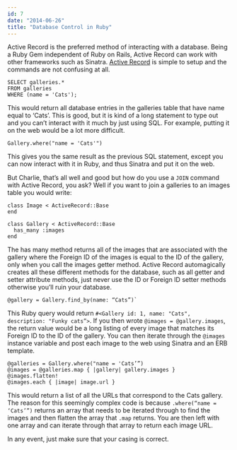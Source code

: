 ```yaml
---
id: 7
date: "2014-06-26"
title: "Database Control in Ruby"
---
```

Active Record is the preferred method of interacting with a database. Being a Ruby Gem independent of Ruby on Rails, Active Record can work with other frameworks such as Sinatra. [Active Record](https://github.com/rails/rails/tree/master/activerecord) is simple to setup and the commands are not confusing at all.

    SELECT galleries.*
    FROM galleries
    WHERE (name = 'Cats');

This would return all database entries in the galleries table that have name equal to ‘Cats’. This is good, but it is kind of a long statement to type out and you can’t interact with it much by just using SQL. For example, putting it on the web would be a lot more difficult.

    Gallery.where("name = 'Cats'")

This gives you the same result as the previous SQL statement, except you can now interact with it in Ruby, and thus Sinatra and put it on the web.

But Charlie, that’s all well and good but how do you use a `JOIN` command with Active Record, you ask? Well if you want to join a galleries to an images table you would write:

    class Image < ActiveRecord::Base
    end

    class Gallery < ActiveRecord::Base
      has_many :images
    end  

The has many method returns all of the images that are associated with the gallery where the Foreign ID of the images is equal to the ID of the gallery, only when you call the images getter method. Active Record automagically creates all these different methods for the database, such as all getter and setter attribute methods, just never use the ID or Foreign ID setter methods otherwise you’ll ruin your database.

    @gallery = Gallery.find_by(name: “Cats”)` 

This Ruby query would return `#<Gallery id: 1, name: "Cats", description: "Funky cats”>`. If you then wrote `@images = @gallery.images`, the return value would be a long listing of every image that matches its Foreign ID to the ID of the gallery. You can then iterate through the `@images` instance variable and post each image to the web using Sinatra and an ERB template.

    @galleries = Gallery.where("name = 'Cats’”)
    @images = @galleries.map { |gallery| gallery.images }
    @images.flatten!
    @images.each { |image| image.url }

This would return a list of all the URLs that correspond to the Cats gallery. The reason for this seemingly complex code is because `.where(“name = ‘Cats’”)` returns an array that needs to be iterated through to find the images and then flatten the array that `.map` returns. You are then left with one array and can iterate through that array to return each image URL.

In any event, just make sure that your casing is correct.